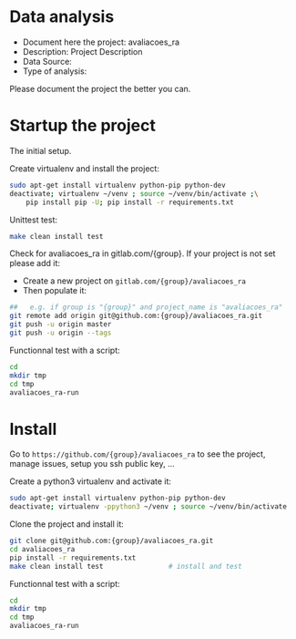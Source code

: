 # Data analysis
- Document here the project: avaliacoes_ra
- Description: Project Description
- Data Source:
- Type of analysis:

Please document the project the better you can.

# Startup the project

The initial setup.

Create virtualenv and install the project:
```bash
sudo apt-get install virtualenv python-pip python-dev
deactivate; virtualenv ~/venv ; source ~/venv/bin/activate ;\
    pip install pip -U; pip install -r requirements.txt
```

Unittest test:
```bash
make clean install test
```

Check for avaliacoes_ra in gitlab.com/{group}.
If your project is not set please add it:

- Create a new project on `gitlab.com/{group}/avaliacoes_ra`
- Then populate it:

```bash
##   e.g. if group is "{group}" and project_name is "avaliacoes_ra"
git remote add origin git@github.com:{group}/avaliacoes_ra.git
git push -u origin master
git push -u origin --tags
```

Functionnal test with a script:

```bash
cd
mkdir tmp
cd tmp
avaliacoes_ra-run
```

# Install

Go to `https://github.com/{group}/avaliacoes_ra` to see the project, manage issues,
setup you ssh public key, ...

Create a python3 virtualenv and activate it:

```bash
sudo apt-get install virtualenv python-pip python-dev
deactivate; virtualenv -ppython3 ~/venv ; source ~/venv/bin/activate
```

Clone the project and install it:

```bash
git clone git@github.com:{group}/avaliacoes_ra.git
cd avaliacoes_ra
pip install -r requirements.txt
make clean install test                # install and test
```
Functionnal test with a script:

```bash
cd
mkdir tmp
cd tmp
avaliacoes_ra-run
```
